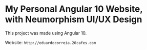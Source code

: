 # My Personal Angular 10 Website, with Neumorphism UI/UX Design

This project was made using Angular 10.

Website: `http://eduardocorreia.20cafes.com`
